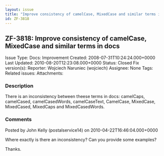 ```yaml
---
layout: issue
title: "Improve consistency of camelCase, MixedCase and similar terms in docs"
id: ZF-3818
---
```


ZF-3818: Improve consistency of camelCase, MixedCase and similar terms in docs
------------------------------------------------------------------------------

 Issue Type: Docs: Improvement Created: 2008-07-31T10:24:24.000+0000 Last Updated: 2010-08-20T12:23:08.000+0000 Status: Closed Fix version(s): 
 Reporter:  Wojciech Naruniec (wojciech)  Assignee:  None  Tags: 
 Related issues: 
 Attachments: 
### Description

There is an inconsistency between theese terms in docs: camelCaps, camelCased, camelCasedWords, camelCaseText, CamelCase, MixedCase, MixedCased, MixedCaps and MixedCasedWords.

 

 

### Comments

Posted by John Kelly (postalservice14) on 2010-04-22T16:46:04.000+0000

Where exactly is there an inconsistency? Can you provide some examples?

Thanks.

 

 